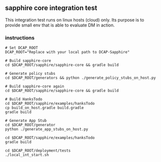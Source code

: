 ## sapphire core integration test
This integration test runs on linux hosts (cloud) only.
Its purpose is to provide small env that is able to evaluate DM in action.

### instructions
```
# Set DCAP_ROOT
DCAP_ROOT="Replace with your local path to DCAP-Sapphire"

# Build sapphire-core
cd $DCAP_ROOT/sapphire/sapphire-core && gradle build

# Generate policy stubs
cd $DCAP_ROOT/generators && python ./generate_policy_stubs_on_host.py

# Build sapphire-core again
cd $DCAP_ROOT/sapphire/sapphire-core && gradle build

# Build HanksTodo
cd $DCAP_ROOT/sapphire/examples/hanksTodo
cp build_on_host.gradle build.gradle
gradle build

# Generate App Stub
cd $DCAP_ROOT/generator
python ./generate_app_stubs_on_host.py

cd $DCAP_ROOT/sapphire/examples/hanksTodo
gradle build

cd $DCAP_ROOT/deployment/tests
./local_int_start.sh
```


